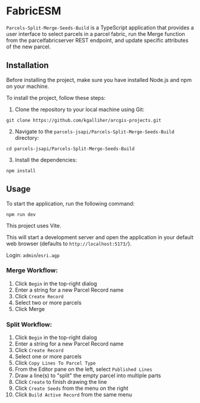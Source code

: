 # FabricESM

`Parcels-Split-Merge-Seeds-Build` is a TypeScript application that provides a user interface to select parcels in a parcel fabric, run the Merge function from the parcelfabricserver REST endpoint, and update specific attributes of the new parcel.

## Installation

Before installing the project, make sure you have installed Node.js and npm on your machine.

To install the project, follow these steps:

1. Clone the repository to your local machine using Git:

```
git clone https://github.com/kgalliher/arcgis-projects.git
```

2. Navigate to the `parcels-jsapi/Parcels-Split-Merge-Seeds-Build` directory:

```
cd parcels-jsapi/Parcels-Split-Merge-Seeds-Build
```

3. Install the dependencies:

```
npm install
```

## Usage

To start the application, run the following command:

```
npm run dev
```
This project uses Vite.

This will start a development server and open the application in your default web browser (defaults to `http://localhost:5173/`). 

Login:  `admin`/`esri.agp`


### Merge Workflow:
1. Click `Begin` in the top-right dialog
2. Enter a string for a new Parcel Record name
3. Click `Create Record`
4. Select two or more parcels
5. Click Merge

### Split Workflow:
1. Click `Begin` in the top-right dialog
2. Enter a string for a new Parcel Record name
3. Click `Create Record`
4. Select one or more parcels
5. Click `Copy Lines To Parcel Type`
6. From the Editor pane on the left, select `Published Lines`
7. Draw a line(s) to "split" the empty parcel into multiple parts
8. Click `Create` to finish drawing the line
9. Click `Create Seeds` from the menu on the right
10. Click `Build Active Record` from the same menu